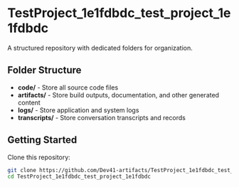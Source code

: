 # TestProject_1e1fdbdc_test_project_1e1fdbdc
A structured repository with dedicated folders for organization.

## Folder Structure

- **code/** - Store all source code files
- **artifacts/** - Store build outputs, documentation, and other generated content
- **logs/** - Store application and system logs
- **transcripts/** - Store conversation transcripts and records

## Getting Started

Clone this repository:
```bash
git clone https://github.com/Dev41-artifacts/TestProject_1e1fdbdc_test_project_1e1fdbdc
cd TestProject_1e1fdbdc_test_project_1e1fdbdc
```
